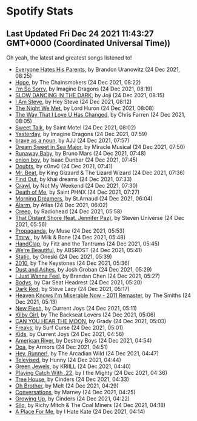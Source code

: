 
# Spotify Stats
## Last Updated Fri Dec 24 2021 11:43:27 GMT+0000 (Coordinated Universal Time))

Oh yeah, the latest and greatest songs listened to!

- [Everyone Hates His Parents](https://www.last.fm/music/Brandon+Uranowitz/_/Everyone+Hates+His+Parents), by Brandon Uranowitz (24 Dec 2021, 08:25)
- [Hope](https://www.last.fm/music/The+Chainsmokers/_/Hope), by The Chainsmokers (24 Dec 2021, 08:22)
- [I’m So Sorry](https://www.last.fm/music/Imagine+Dragons/_/I%E2%80%99m+So+Sorry), by Imagine Dragons (24 Dec 2021, 08:19)
- [SLOW DANCING IN THE DARK](https://www.last.fm/music/Joji/_/SLOW+DANCING+IN+THE+DARK), by Joji (24 Dec 2021, 08:15)
- [I Am Steve](https://www.last.fm/music/Hey+Steve/_/I+Am+Steve), by Hey Steve (24 Dec 2021, 08:12)
- [The Night We Met](https://www.last.fm/music/Lord+Huron/_/The+Night+We+Met), by Lord Huron (24 Dec 2021, 08:08)
- [The Way That I Love U Has Changed](https://www.last.fm/music/Chris+Farren/_/The+Way+That+I+Love+U+Has+Changed), by Chris Farren (24 Dec 2021, 08:05)
- [Sweet Talk](https://www.last.fm/music/Saint+Motel/_/Sweet+Talk), by Saint Motel (24 Dec 2021, 08:02)
- [Yesterday](https://www.last.fm/music/Imagine+Dragons/_/Yesterday), by Imagine Dragons (24 Dec 2021, 07:59)
- [brave as a noun](https://www.last.fm/music/AJJ/_/brave+as+a+noun), by AJJ (24 Dec 2021, 07:57)
- [Dream Sweet in Sea Major](https://www.last.fm/music/Miracle+Musical/_/Dream+Sweet+in+Sea+Major), by Miracle Musical (24 Dec 2021, 07:50)
- [Runaway Baby](https://www.last.fm/music/Bruno+Mars/_/Runaway+Baby), by Bruno Mars (24 Dec 2021, 07:48)
- [onion boy](https://www.last.fm/music/Isaac+Dunbar/_/onion+boy), by Isaac Dunbar (24 Dec 2021, 07:45)
- [Doubts](https://www.last.fm/music/c0nv0/_/Doubts), by c0nv0 (24 Dec 2021, 07:41)
- [Mr. Beat](https://www.last.fm/music/King+Gizzard+&+The+Lizard+Wizard/_/Mr.+Beat), by King Gizzard & The Lizard Wizard (24 Dec 2021, 07:36)
- [Find Out](https://www.last.fm/music/khai+dreams/_/Find+Out), by khai dreams (24 Dec 2021, 07:33)
- [Crawl](https://www.last.fm/music/Not+My+Weekend/_/Crawl), by Not My Weekend (24 Dec 2021, 07:30)
- [Death of Me](https://www.last.fm/music/Saint+PHNX/_/Death+of+Me), by Saint PHNX (24 Dec 2021, 07:27)
- [Morning Dreamers](https://www.last.fm/music/St.Arnaud/_/Morning+Dreamers), by St.Arnaud (24 Dec 2021, 06:04)
- [Alarm](https://www.last.fm/music/Atlas/_/Alarm), by Atlas (24 Dec 2021, 06:02)
- [Creep](https://www.last.fm/music/Radiohead/_/Creep), by Radiohead (24 Dec 2021, 05:58)
- [That Distant Shore (feat. Jennifer Paz)](https://www.last.fm/music/Steven+Universe/_/That+Distant+Shore+(feat.+Jennifer+Paz)), by Steven Universe (24 Dec 2021, 05:56)
- [Propaganda](https://www.last.fm/music/Muse/_/Propaganda), by Muse (24 Dec 2021, 05:53)
- [Tmrw.](https://www.last.fm/music/Milk+&+Bone/_/Tmrw.), by Milk & Bone (24 Dec 2021, 05:48)
- [HandClap](https://www.last.fm/music/Fitz+and+the+Tantrums/_/HandClap), by Fitz and the Tantrums (24 Dec 2021, 05:45)
- [We're Beautiful](https://www.last.fm/music/ABSRDST/_/We%27re+Beautiful), by ABSRDST (24 Dec 2021, 05:41)
- [Static](https://www.last.fm/music/Oneski/_/Static), by Oneski (24 Dec 2021, 05:39)
- [2010](https://www.last.fm/music/The+Keystones/_/2010), by The Keystones (24 Dec 2021, 05:36)
- [Dust and Ashes](https://www.last.fm/music/Josh+Groban/_/Dust+and+Ashes), by Josh Groban (24 Dec 2021, 05:29)
- [I Just Wanna Feel](https://www.last.fm/music/Brandan+Chen/_/I+Just+Wanna+Feel), by Brandan Chen (24 Dec 2021, 05:27)
- [Bodys](https://www.last.fm/music/Car+Seat+Headrest/_/Bodys), by Car Seat Headrest (24 Dec 2021, 05:20)
- [Dark Red](https://www.last.fm/music/Steve+Lacy/_/Dark+Red), by Steve Lacy (24 Dec 2021, 05:17)
- [Heaven Knows I'm Miserable Now - 2011 Remaster](https://www.last.fm/music/The+Smiths/_/Heaven+Knows+I%27m+Miserable+Now+-+2011+Remaster), by The Smiths (24 Dec 2021, 05:13)
- [New Flesh](https://www.last.fm/music/Current+Joys/_/New+Flesh), by Current Joys (24 Dec 2021, 05:11)
- [Kilby Girl](https://www.last.fm/music/The+Backseat+Lovers/_/Kilby+Girl), by The Backseat Lovers (24 Dec 2021, 05:06)
- [CAN YOU HEAR THE MOON](https://www.last.fm/music/Grady/_/CAN+YOU+HEAR+THE+MOON), by Grady (24 Dec 2021, 05:03)
- [Freaks](https://www.last.fm/music/Surf+Curse/_/Freaks), by Surf Curse (24 Dec 2021, 05:01)
- [Kids](https://www.last.fm/music/Current+Joys/_/Kids), by Current Joys (24 Dec 2021, 04:56)
- [American River](https://www.last.fm/music/Destroy+Boys/_/American+River), by Destroy Boys (24 Dec 2021, 04:54)
- [Doa](https://www.last.fm/music/Armors/_/Doa), by Armors (24 Dec 2021, 04:51)
- [Hey, Runner!](https://www.last.fm/music/The+Arcadian+Wild/_/Hey,+Runner!), by The Arcadian Wild (24 Dec 2021, 04:47)
- [Televised](https://www.last.fm/music/Hunny/_/Televised), by Hunny (24 Dec 2021, 04:44)
- [Green Jewels](https://www.last.fm/music/KRIILL/_/Green+Jewels), by KRIILL (24 Dec 2021, 04:40)
- [Playing Catch With .22](https://www.last.fm/music/I+the+Mighty/_/Playing+Catch+With+.22), by I the Mighty (24 Dec 2021, 04:36)
- [Tree House](https://www.last.fm/music/Cinders/_/Tree+House), by Cinders (24 Dec 2021, 04:33)
- [Oh Brother](https://www.last.fm/music/Melt/_/Oh+Brother), by Melt (24 Dec 2021, 04:29)
- [Conversations](https://www.last.fm/music/Marney/_/Conversations), by Marney (24 Dec 2021, 04:25)
- [Growing Up](https://www.last.fm/music/Cinders/_/Growing+Up), by Cinders (24 Dec 2021, 04:22)
- [Silo](https://www.last.fm/music/Richy+Mitch+&+The+Coal+Miners/_/Silo), by Richy Mitch & The Coal Miners (24 Dec 2021, 04:18)
- [A Place For Me](https://www.last.fm/music/I+Hate+Kate/_/A+Place+For+Me), by I Hate Kate (24 Dec 2021, 04:14)
